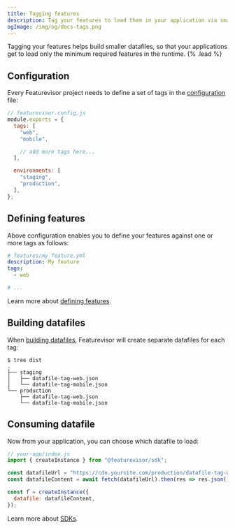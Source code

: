 ```yaml
---
title: Tagging features
description: Tag your features to load them in your application via smaller datafiles
ogImage: /img/og/docs-tags.png
---
```


Tagging your features helps build smaller datafiles, so that your applications get to load only the minimum required features in the runtime. {% .lead %}

## Configuration

Every Featurevisor project needs to define a set of tags in the [configuration](/docs/configuration) file:

```js
// featurevisor.config.js
module.exports = {
  tags: [
    "web",
    "mobile",

    // add more tags here...
  ],

  environments: [
    "staging",
    "production",
  ],
};
```

## Defining features

Above configuration enables you to define your features against one or more tags as follows:

```yml
# features/my_feature.yml
description: My feature
tags:
  - web

# ...
```

Learn more about [defining features](/docs/features).

## Building datafiles

When [building datafiles](/docs/building-datafiles), Featurevisor will create separate datafiles for each tag:

```
$ tree dist
.
├── staging
│   ├── datafile-tag-web.json
│   └── datafile-tag-mobile.json
└── production
    ├── datafile-tag-web.json
    └── datafile-tag-mobile.json
```

## Consuming datafile

Now from your application, you can choose which datafile to load:

```js
// your-app/index.js
import { createInstance } from "@featurevisor/sdk";

const datafileUrl = "https://cdn.yoursite.com/production/datafile-tag-web.json"
const datafileContent = await fetch(datafileUrl).then(res => res.json());

const f = createInstance({
  datafile: datafileContent,
});
```

Learn more about [SDKs](/docs/sdks).
